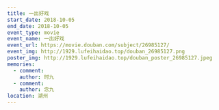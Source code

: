 ```yaml
---
title: 一出好戏
start_date: 2018-10-05
end_date: 2018-10-05
event_type: movie
event_name: 一出好戏
event_url: https://movie.douban.com/subject/26985127/
event_img: http://1929.lufeihaidao.top/douban_26985127.png
poster_img: http://1929.lufeihaidao.top/douban_poster_26985127.jpeg
memories:
  - comment: 
    author: 时九
  - comment: 
    author: 念九
location: 湖州
---
```

